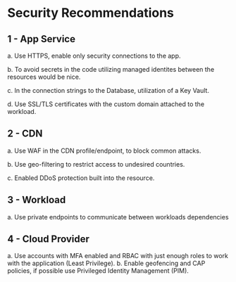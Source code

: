 # Security Recommendations
## 1 - App Service
a. Use HTTPS, enable only security connections to the app.

b. To avoid secrets in the code utilizing managed identites between the resources would be nice.

c. In the connection strings to the Database, utilization of a Key Vault.

d. Use SSL/TLS certificates with the custom domain attached to the workload.

## 2 - CDN
a. Use WAF in the CDN profile/endpoint, to block common attacks.

b. Use geo-filtering to restrict access to undesired countries.

c. Enabled DDoS protection built into the resource.

## 3 - Workload
a. Use private endpoints to communicate between workloads dependencies

## 4 - Cloud Provider
a. Use accounts with MFA enabled and RBAC with just enough roles to work with the application (Least Privilege).
b. Enable geofencing and CAP policies, if possible use Privileged Identity Management (PIM).
